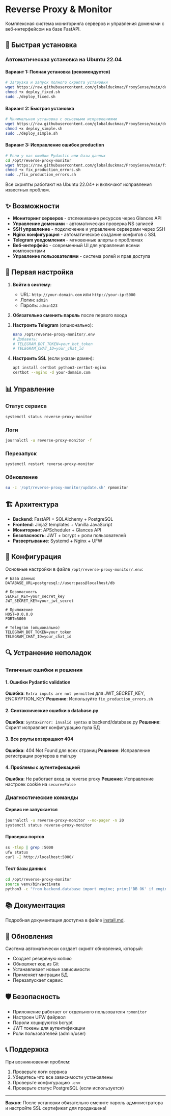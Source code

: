 # Reverse Proxy & Monitor

Комплексная система мониторинга серверов и управления доменами с веб-интерфейсом на базе FastAPI.

## 🚀 Быстрая установка

### Автоматическая установка на Ubuntu 22.04

#### Вариант 1: Полная установка (рекомендуется)
```bash
# Загрузка и запуск полного скрипта установки
wget https://raw.githubusercontent.com/globalduckmac/ProxySense/main/deploy_fixed.sh
chmod +x deploy_fixed.sh
sudo ./deploy_fixed.sh
```

#### Вариант 2: Быстрая установка
```bash
# Минимальная установка с основными исправлениями
wget https://raw.githubusercontent.com/globalduckmac/ProxySense/main/deploy_simple.sh
chmod +x deploy_simple.sh
sudo ./deploy_simple.sh
```

#### Вариант 3: Исправление ошибок production
```bash
# Если у вас ошибки Pydantic или базы данных
cd /opt/reverse-proxy-monitor
wget https://raw.githubusercontent.com/globalduckmac/ProxySense/main/fix_production_errors.sh
chmod +x fix_production_errors.sh
sudo ./fix_production_errors.sh
```

Все скрипты работают на Ubuntu 22.04+ и включают исправления известных проблем.

## ✨ Возможности

- **Мониторинг серверов** - отслеживание ресурсов через Glances API
- **Управление доменами** - автоматическая проверка NS записей
- **SSH управление** - подключение и управление серверами через SSH
- **Nginx конфигурация** - автоматическое создание конфигов с SSL
- **Telegram уведомления** - мгновенные алерты о проблемах
- **Веб-интерфейс** - современный UI для управления всеми компонентами
- **Управление пользователями** - система ролей и прав доступа

## 🔧 Первая настройка

1. **Войти в систему**:
   - URL: `http://your-domain.com` или `http://your-ip:5000`
   - Логин: `admin`
   - Пароль: `admin123`

2. **Обязательно сменить пароль** после первого входа

3. **Настроить Telegram** (опционально):
   ```bash
   nano /opt/reverse-proxy-monitor/.env
   # Добавить:
   # TELEGRAM_BOT_TOKEN=your_bot_token
   # TELEGRAM_CHAT_ID=your_chat_id
   ```

4. **Настроить SSL** (если указан домен):
   ```bash
   apt install certbot python3-certbot-nginx
   certbot --nginx -d your-domain.com
   ```

## 📊 Управление

### Статус сервиса
```bash
systemctl status reverse-proxy-monitor
```

### Логи
```bash
journalctl -u reverse-proxy-monitor -f
```

### Перезапуск
```bash
systemctl restart reverse-proxy-monitor
```

### Обновление
```bash
su -c '/opt/reverse-proxy-monitor/update.sh' rpmonitor
```

## 🏗️ Архитектура

- **Backend**: FastAPI + SQLAlchemy + PostgreSQL
- **Frontend**: Jinja2 templates + Vanilla JavaScript
- **Мониторинг**: APScheduler + Glances API
- **Безопасность**: JWT + bcrypt + роли пользователей
- **Развертывание**: Systemd + Nginx + UFW

## 📝 Конфигурация

Основные настройки в файле `/opt/reverse-proxy-monitor/.env`:

```env
# База данных
DATABASE_URL=postgresql://user:pass@localhost/db

# Безопасность
SECRET_KEY=your_secret_key
JWT_SECRET_KEY=your_jwt_secret

# Приложение
HOST=0.0.0.0
PORT=5000

# Telegram (опционально)
TELEGRAM_BOT_TOKEN=your_token
TELEGRAM_CHAT_ID=your_chat_id
```

## 🔍 Устранение неполадок

### Типичные ошибки и решения

#### 1. Ошибки Pydantic validation
**Ошибка**: `Extra inputs are not permitted` для JWT_SECRET_KEY, ENCRYPTION_KEY
**Решение**: Используйте `fix_production_errors.sh`

#### 2. Синтаксические ошибки в database.py  
**Ошибка**: `SyntaxError: invalid syntax` в backend/database.py
**Решение**: Скрипт исправляет конфигурацию пула БД

#### 3. Все роуты возвращают 404
**Ошибка**: 404 Not Found для всех страниц
**Решение**: Исправление регистрации роутеров в main.py

#### 4. Проблемы с аутентификацией  
**Ошибка**: Не работает вход за reverse proxy
**Решение**: Исправление настроек cookie на `secure=False`

### Диагностические команды

#### Сервис не запускается
```bash
journalctl -u reverse-proxy-monitor --no-pager -n 20
systemctl status reverse-proxy-monitor
```

#### Проверка портов
```bash
ss -tlnp | grep :5000
ufw status
curl -I http://localhost:5000/
```

#### Тест базы данных
```bash
cd /opt/reverse-proxy-monitor
source venv/bin/activate
python3 -c "from backend.database import engine; print('DB OK' if engine else 'DB Error')"
```

## 📚 Документация

Подробная документация доступна в файле [install.md](install.md).

## 🔄 Обновления

Система автоматически создает скрипт обновления, который:
- Создает резервную копию
- Обновляет код из Git
- Устанавливает новые зависимости
- Применяет миграции БД
- Перезапускает сервис

## 🛡️ Безопасность

- Приложение работает от отдельного пользователя `rpmonitor`
- Настроен UFW файрвол
- Пароли хэшируются bcrypt
- JWT токены для аутентификации
- Роли пользователей (admin/user)

## 📞 Поддержка

При возникновении проблем:
1. Проверьте логи сервиса
2. Убедитесь что все зависимости установлены
3. Проверьте конфигурацию `.env`
4. Проверьте статус PostgreSQL (если используется)

---

**Важно**: После установки обязательно смените пароль администратора и настройте SSL сертификат для продакшена!